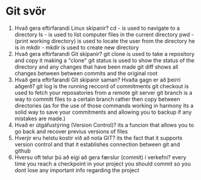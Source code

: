 # Git svör

1. Hvað gera eftirfarandi Linux skipanir?
    cd -
    is used to navigate to a directory
    ls -
    is used to list computer files in the current directory
    pwd -
    (print working directory) is used to locate the user from the directory he is in
    mkdir -
    mkdir is used to create new directory
2. Hvað gera eftirfarandi Git skipanir?
    git clone
    is used to take a repository and copy it making a "clone"
    git status
    is used to show the status of the directory and any changes that have been made
    git diff
    shows all changes between between commits and the original root
3. Hvað gera eftirfarandi Git skipanir saman? Hvaða gagn er að þeirri aðgerð?
    git log
    is the running reccord of commitments
    git checkout
    is used to fetch your reposatories from a remote git server
    git branch
    is a way to committ files to a certain branch rather then copy between directories
    (as for the use of those commands working in harmony its a solid way to save your commitments and allowing you to backup if any mistakes are made.)
4. Hvað er útgáfustýring (Version Control)?
    its a funcion that allows you to go back and recover previus versions of files
5. Hverjir eru helstu kostir við að nota GIT?
    its the fact that it supports version control and that it establishes connection between git and github
6. Hversu oft telur þú að eigi að gera færslur (commit) í verkefni?
    every time you reach a checkpoint in your project you should commit so you dont lose any important info regarding the project